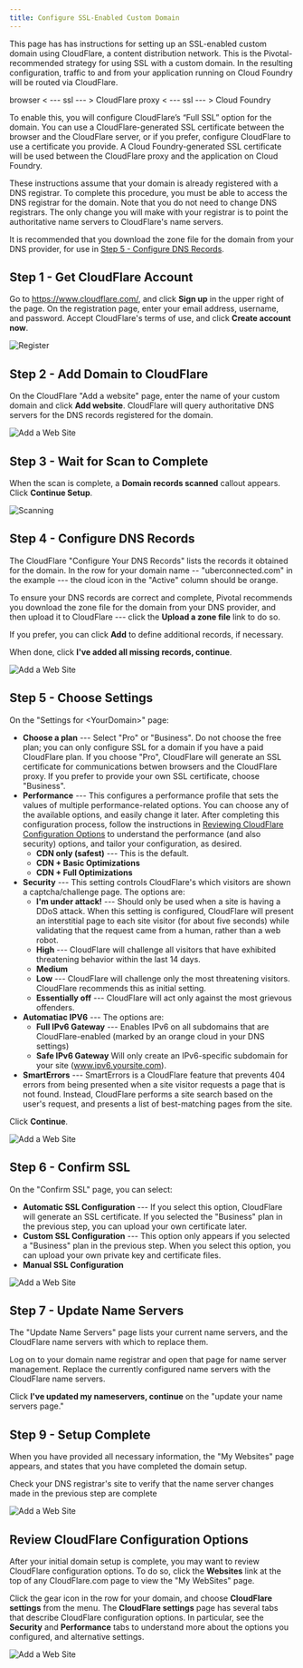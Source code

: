 ```yaml
---
title: Configure SSL-Enabled Custom Domain
---
```



This page has has instructions for setting up an SSL-enabled custom domain using CloudFlare, a content distribution network. This is the Pivotal-recommended strategy for using SSL with a custom domain. In the resulting configuration, traffic to and from your application running on Cloud Foundry will be routed via CloudFlare.

browser  < --- ssl --- >  CloudFlare proxy  < --- ssl --- >  Cloud Foundry

To enable this, you will configure CloudFlare’s “Full SSL” option for the domain. You can use a CloudFlare-generated SSL certificate between the browser and the CloudFlare server, or if you prefer, configure CloudFlare to use a certificate you provide. A Cloud Foundry-generated SSL certificate will be used between the CloudFlare proxy and the application on Cloud Foundry.

These instructions assume that your domain is already registered with a DNS registrar. To complete this procedure, you must be able to access the DNS registrar for the domain. Note that you do not need to change DNS registrars. The only change you will make with your registrar is to point the authoritative name servers to CloudFlare's name servers.  

It is recommended that you download the zone file for the domain from your DNS provider, for use in [Step 5 - Configure DNS Records](#configure).

## <a id='sign-up'></a>Step 1 - Get CloudFlare Account ##

Go to https://www.cloudflare.com/, and click **Sign up** in the upper right of the page. On the registration page, enter your email address, username, and password. Accept CloudFlare's terms of use, and click **Create account now**. 

![Register](/images/cloudflare-register.png)


## <a id='add-site'></a>Step 2 - Add Domain to CloudFlare ##

On the CloudFlare "Add a website" page, enter the name of your custom domain and click **Add website**. CloudFlare will query authoritative DNS servers for the DNS records registered for the domain. 

![Add a Web Site](/images/add-website.png)


## <a id='scan'></a>Step 3 - Wait for Scan to Complete ##

When the scan is complete, a **Domain records scanned** callout appears. Click **Continue Setup**.

![Scanning](/images/scan-complete.png)

## <a id='configure'></a>Step 4 - Configure DNS Records ##

The CloudFlare "Configure Your DNS Records" lists the records it obtained for the domain. In the row for your domain name -- "uberconnected.com" in the example --- the cloud icon in the "Active" column should be orange.

To ensure your DNS records are correct and complete, Pivotal recommends you download the zone file for the domain from your DNS provider, and then upload it to CloudFlare --- click the **Upload a zone file** link to do so. 

If you prefer, you can click **Add** to define additional records, if necessary. 

When done, click **I've added all missing records, continue**. 

![Add a Web Site](/images/config-dns.png)

## <a id='settings'></a>Step 5 - Choose Settings ##

On the "Settings for \<YourDomain\>" page:

*  **Choose a plan** --- Select "Pro" or "Business". Do not choose the free plan; you can only configure SSL for a domain if you have a paid CloudFlare plan. If you choose "Pro", CloudFlare will generate an SSL certificate for communications betwen browsers and the CloudFlare proxy. If you prefer to provide your own SSL certificate, choose "Business".
*  **Performance** --- This configures a performance profile that sets the values of multiple performance-related options. You can choose any of the available options, and easily change it later. After completing this configuration process, follow the instructions in [Reviewing CloudFlare Configuration Options](#review) to understand the performance (and also security) options, and tailor your configuration, as desired. 
    * **CDN only (safest)** --- This is the default.  
    * **CDN + Basic Optimizations** 
    * **CDN + Full Optimizations**
* **Security** --- This setting controls CloudFlare's which visitors are shown a captcha/challenge page. The options are:
    * **I'm under attack!** --- Should only be used when a site is having a DDoS attack. When this setting is configured, CloudFlare will present an interstitial page to each site visitor (for about five seconds) while validating that the request came from a human, rather than a web robot. 
    * **High** --- CloudFlare will challenge all visitors that have exhibited threatening behavior within the last 14 days.
    * **Medium**
    * **Low** --- CloudFlare will challenge only the most threatening visitors. CloudFlare recommends this as initial setting.
    * **Essentially off** --- CloudFlare will act only against the most grievous offenders. 
*  **Automatiac IPV6** --- The options are: 
    * **Full IPv6 Gateway** --- Enables IPv6 on all subdomains that are CloudFlare-enabled (marked by an orange cloud in your DNS settings)
    * **Safe IPv6 Gateway** Will only create an IPv6-specific subdomain for your site (www.ipv6.yoursite.com).
*  **SmartErrors** --- SmartErrors is a CloudFlare feature that prevents 404 errors from being presented when a site visitor requests a page that is not found. Instead, CloudFlare performs a site search based on the user's request, and presents a list of best-matching pages from the site. 

Click **Continue**.

![Add a Web Site](/images/settings.png)

## <a id='ssl'></a>Step 6 - Confirm SSL ##

On the "Confirm SSL" page, you can select:

* **Automatic SSL Configuration** --- If you select this option, CloudFlare will generate an SSL certificate. If you selected the "Business" plan in the previous step, you can upload your own certificate later.
* **Custom SSL Configuration** --- This option only appears if you selected a "Business" plan in the previous step. When you select this option, you can upload your own private key and certificate files.
* **Manual SSL Configuration** 

![Add a Web Site](/images/confirm-ssl.png)

## <a id='settings'></a>Step 7 - Update Name Servers ##

The "Update Name Servers" page lists your current name servers, and the CloudFlare name servers with which to replace them.

Log on to your domain name registrar and open that page for name server management. Replace the currently configured name servers with the CloudFlare name servers.

Click **I've updated my nameservers, continue** on the "update your name servers page."

## <a id='settings'></a>Step 9 - Setup Complete ##

When you have provided all necessary information, the "My Websites" page appears, and states that you have completed the domain setup.  

Check your DNS registrar's site to verify that the name server changes made in the previous step are complete

![Add a Web Site](/images/complete.png)


## <a id='review'></a>Review CloudFlare Configuration Options ##

After your initial domain setup is complete, you may want to review CloudFlare configuration options. To do so, click the **Websites** link at the top of any CloudFlare.com page to view the "My WebSites" page.

Click the gear icon in the row for your domain, and choose **CloudFlare settings** from the menu. The **CloudFlare settings** page has several tabs that describe CloudFlare configuration options. In particular, see the **Security** and **Performance** tabs to understand more about the options you configured, and alternative settings.

![Add a Web Site](/images/my-websites.png)
















